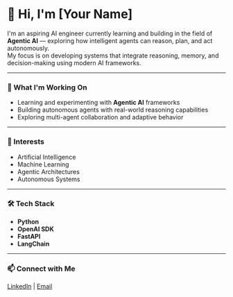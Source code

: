 # 👋 Hi, I'm [Your Name]

I'm an aspiring AI engineer currently learning and building in the field of **Agentic AI** — exploring how intelligent agents can reason, plan, and act autonomously.  
My focus is on developing systems that integrate reasoning, memory, and decision-making using modern AI frameworks.

---

### 🚀 What I'm Working On
- Learning and experimenting with **Agentic AI** frameworks  
- Building autonomous agents with real-world reasoning capabilities  
- Exploring multi-agent collaboration and adaptive behavior  

---

### 🧠 Interests
- Artificial Intelligence  
- Machine Learning  
- Agentic Architectures  
- Autonomous Systems  

---

### 🛠️ Tech Stack
- **Python**  
- **OpenAI SDK**  
- **FastAPI**  
- **LangChain**

---

### 📫 Connect with Me
[LinkedIn](https://linkedin.com/in/yourprofile) | [Email](muhammadwaleed2075@gmail.com)

